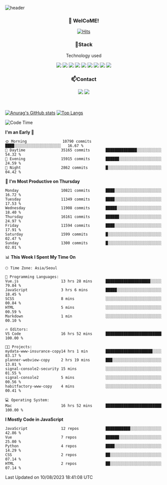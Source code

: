 ![header](https://capsule-render.vercel.app/api?type=waving&color=gradient&height=200&text=Kyungjoon&fontAlign=70&fontAlignY=40&animation=twinkling)

<h3 align="center">👋 WelCoME!</h3>

<div align=center>
  
[![Hits](https://hits.seeyoufarm.com/api/count/incr/badge.svg?url=https%3A%2F%2Fgithub.com%2Fuvula6921&count_bg=%2322BAC9&title_bg=%23827F7F&icon=iconify.svg&icon_color=%2325A27F&title=visits&edge_flat=false)](https://hits.seeyoufarm.com)
  
</div>
<h3 align="center">📌Stack</h3>
<p align="center">Technology used</p>
<div align="center"><img src="https://img.shields.io/badge/HTML5-E34F26?style=flat-square&logo=HTML5&logoColor=white"></img> <img src="https://img.shields.io/badge/CSS3-0A84FF?style=flat-square&logo=CSS3&logoColor=white"></img> <img src="https://img.shields.io/badge/JavaScript-FFCD11?style=flat-square&logo=JavaScript&logoColor=white"></img> <img src="https://img.shields.io/badge/React-00BCF6?style=flat-square&logo=React&logoColor=white"></img> <img src="https://img.shields.io/badge/jQuery-3655FF?style=flat-square&logo=jQuery&logoColor=white"></img> <img src="https://img.shields.io/badge/Ruby-E0115F?style=flat-square&logo=Ruby&logoColor=white"></img> <img src="https://img.shields.io/badge/Python-4B8BBE?style=flat-square&logo=Python&logoColor=white"></img> <img src="https://img.shields.io/badge/Vue-4FC08D?style=flat-square&logo=Vue.js&logoColor=white"></img> <img src="https://img.shields.io/badge/Nuxt-00DC82?style=flat-square&logo=Nuxt.js&logoColor=white"></img></div>

<h3 align="center">📫Contact</h3>
<div align="center"><a href="https://velog.io/@uvula6921/"><img src="https://img.shields.io/badge/Blog-20c997?style=flat-square&logo=V&logoColor=white"/></a> <a href="pkj6921@gmail.com"><img src="https://img.shields.io/badge/Gmail-EA4335?style=flat-square&logo=Gmail&logoColor=white"/></a></div>
<br>
<br>

[![Anurag's GitHub stats](https://github-readme-stats.vercel.app/api?username=uvula6921&hide=stars,issues&show_icons=true&count_private=true&theme=tokyonight)](https://github.com/anuraghazra/github-readme-stats)
[![Top Langs](https://github-readme-stats.vercel.app/api/top-langs/?username=uvula6921&hide=css,jupyter%20notebook,html&exclude_repo=uvula6921,uvula6921.github.io&layout=compact&langs_count=8)](https://github.com/anuraghazra/github-readme-stats)

<!--START_SECTION:waka-->
![Code Time](http://img.shields.io/badge/Code%20Time-1%2C770%20hrs%202%20mins-blue)

**I'm an Early 🐤** 

```text
🌞 Morning                10790 commits       ████░░░░░░░░░░░░░░░░░░░░░   16.67 % 
🌆 Daytime                35165 commits       ██████████████░░░░░░░░░░░   54.32 % 
🌃 Evening                15915 commits       ██████░░░░░░░░░░░░░░░░░░░   24.59 % 
🌙 Night                  2862 commits        █░░░░░░░░░░░░░░░░░░░░░░░░   04.42 % 
```
📅 **I'm Most Productive on Thursday** 

```text
Monday                   10821 commits       ████░░░░░░░░░░░░░░░░░░░░░   16.72 % 
Tuesday                  11349 commits       ████░░░░░░░░░░░░░░░░░░░░░   17.53 % 
Wednesday                11908 commits       █████░░░░░░░░░░░░░░░░░░░░   18.40 % 
Thursday                 16161 commits       ██████░░░░░░░░░░░░░░░░░░░   24.97 % 
Friday                   11594 commits       ████░░░░░░░░░░░░░░░░░░░░░   17.91 % 
Saturday                 1599 commits        █░░░░░░░░░░░░░░░░░░░░░░░░   02.47 % 
Sunday                   1300 commits        █░░░░░░░░░░░░░░░░░░░░░░░░   02.01 % 
```


📊 **This Week I Spent My Time On** 

```text
🕑︎ Time Zone: Asia/Seoul

💬 Programming Languages: 
Vue.js                   13 hrs 28 mins      ████████████████████░░░░░   79.84 % 
JavaScript               3 hrs 6 mins        █████░░░░░░░░░░░░░░░░░░░░   18.45 % 
SCSS                     8 mins              ░░░░░░░░░░░░░░░░░░░░░░░░░   00.84 % 
HTML                     5 mins              ░░░░░░░░░░░░░░░░░░░░░░░░░   00.59 % 
Markdown                 1 min               ░░░░░░░░░░░░░░░░░░░░░░░░░   00.10 % 

🔥 Editors: 
VS Code                  16 hrs 52 mins      █████████████████████████   100.00 % 

🐱‍💻 Projects: 
mydata-www-insurance-copy14 hrs 1 min        █████████████████████░░░░   83.17 % 
planner-webview-copy     2 hrs 19 mins       ███░░░░░░░░░░░░░░░░░░░░░░   13.81 % 
signal-console2-security 15 mins             ░░░░░░░░░░░░░░░░░░░░░░░░░   01.55 % 
signal-console2          5 mins              ░░░░░░░░░░░░░░░░░░░░░░░░░   00.56 % 
habitfactory-www-copy    4 mins              ░░░░░░░░░░░░░░░░░░░░░░░░░   00.41 % 

💻 Operating System: 
Mac                      16 hrs 52 mins      █████████████████████████   100.00 % 
```

**I Mostly Code in JavaScript** 

```text
JavaScript               12 repos            ███████████░░░░░░░░░░░░░░   42.86 % 
Vue                      7 repos             ██████░░░░░░░░░░░░░░░░░░░   25.00 % 
Python                   4 repos             ████░░░░░░░░░░░░░░░░░░░░░   14.29 % 
CSS                      2 repos             ██░░░░░░░░░░░░░░░░░░░░░░░   07.14 % 
HTML                     2 repos             ██░░░░░░░░░░░░░░░░░░░░░░░   07.14 % 
```




 Last Updated on 10/08/2023 18:41:08 UTC
<!--END_SECTION:waka-->
